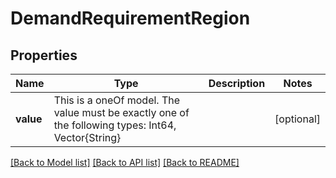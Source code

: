 # DemandRequirementRegion



## Properties
Name | Type | Description | Notes
------------ | ------------- | ------------- | -------------
**value** | This is a oneOf model. The value must be exactly one of the following types: Int64, Vector{String} |  | [optional] 




[[Back to Model list]](../README.md#models) [[Back to API list]](../README.md#api-endpoints) [[Back to README]](../README.md)


